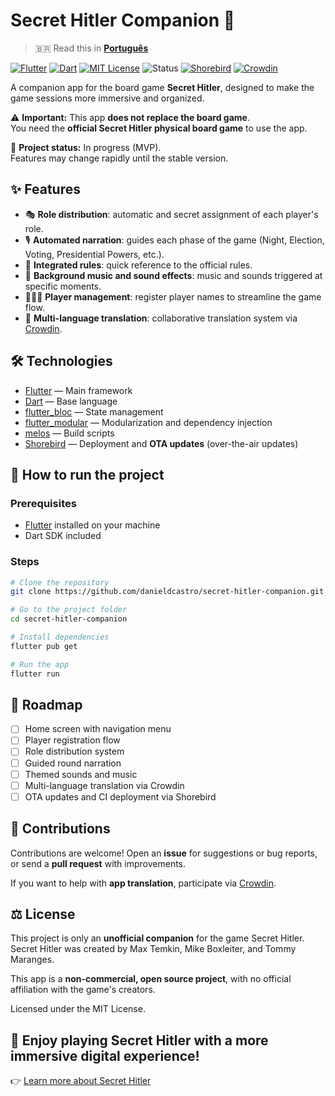 # Secret Hitler Companion 🥸

> 🇧🇷 Read this in [**Português**](README.pt_BR.md)

[![Flutter](https://img.shields.io/badge/Flutter-3.35.3-blue?logo=flutter)](https://flutter.dev/)
[![Dart](https://img.shields.io/badge/Dart-3.9.2-0175C2?logo=dart)](https://dart.dev/)
[![MIT License](https://img.shields.io/badge/license-MIT-green.svg)](LICENSE)
![Status](https://img.shields.io/badge/status-in%20progress-orange)
[![Shorebird](https://img.shields.io/badge/Shorebird-OTA%20updates-00BFA6?logo=bird)](https://shorebird.dev/)
[![Crowdin](https://badges.crowdin.net/badge/light/crowdin-on-dark.png)](https://crowdin.com/project/secret-hitler-companion)

A companion app for the board game **Secret Hitler**, designed to make the game sessions more immersive and organized.

⚠️ **Important:** This app **does not replace the board game**.  
You need the **official Secret Hitler physical board game** to use the app.

📌 **Project status:** In progress (MVP).  
Features may change rapidly until the stable version.

## ✨ Features

- 🎭 **Role distribution**: automatic and secret assignment of each player's role.  
- 🎙️ **Automated narration**: guides each phase of the game (Night, Election, Voting, Presidential Powers, etc.).  
- 📖 **Integrated rules**: quick reference to the official rules.  
- 🎵 **Background music and sound effects**: music and sounds triggered at specific moments.  
- 🧑‍🤝‍🧑 **Player management**: register player names to streamline the game flow.  
- 👅 **Multi-language translation**: collaborative translation system via [Crowdin](https://crowdin.com/).  

## 🛠️ Technologies

- [Flutter](https://flutter.dev/) — Main framework  
- [Dart](https://dart.dev/) — Base language  
- [flutter_bloc](https://pub.dev/packages/flutter_bloc) — State management  
- [flutter_modular](https://pub.dev/packages/flutter_modular) — Modularization and dependency injection  
- [melos](https://melos.invertase.dev/) — Build scripts  
- [Shorebird](https://shorebird.dev/) — Deployment and **OTA updates** (over-the-air updates) 

## 🚀 How to run the project

### Prerequisites
- [Flutter](https://flutter.dev/docs/get-started/install) installed on your machine  
- Dart SDK included  

### Steps
```bash
# Clone the repository
git clone https://github.com/danieldcastro/secret-hitler-companion.git

# Go to the project folder
cd secret-hitler-companion

# Install dependencies
flutter pub get

# Run the app
flutter run
````

## 📌 Roadmap

* [ ] Home screen with navigation menu
* [ ] Player registration flow
* [ ] Role distribution system
* [ ] Guided round narration
* [ ] Themed sounds and music
* [ ] Multi-language translation via Crowdin
* [ ] OTA updates and CI deployment via Shorebird

## 🤝 Contributions

Contributions are welcome!
Open an **issue** for suggestions or bug reports, or send a **pull request** with improvements.

If you want to help with **app translation**, participate via [Crowdin](https://crowdin.com/).

## ⚖️ License

This project is only an **unofficial companion** for the game Secret Hitler.
Secret Hitler was created by Max Temkin, Mike Boxleiter, and Tommy Maranges.

This app is a **non-commercial, open source project**, with no official affiliation with the game's creators.

Licensed under the MIT License.

## 🎲 Enjoy playing Secret Hitler with a more immersive digital experience!

👉 [Learn more about Secret Hitler](https://www.secrethitler.com/)
